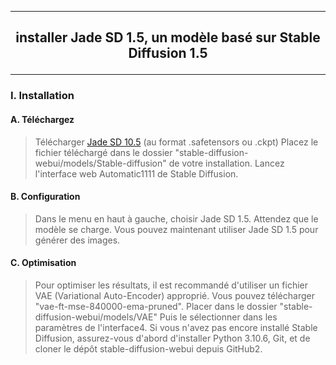 ------------------------------------------------------------------------------------------------------------------------------------------------------------------------------------------------
## <p align='center'> installer Jade SD 1.5, un modèle basé sur Stable Diffusion 1.5 </p> 
------------------------------------------------------------------------------------------------------------------------------------------------------------------------------------------------
### I. Installation
#### A. Téléchargez 
> Télécharger [Jade SD 10.5](https://civitai.com/models/71813?modelVersionId=76551#) (au format .safetensors ou .ckpt)
> Placez le fichier téléchargé dans le dossier "stable-diffusion-webui/models/Stable-diffusion" de votre installation.
> Lancez l'interface web Automatic1111 de Stable Diffusion.

#### B. Configuration
> Dans le menu en haut à gauche, choisir Jade SD 1.5.
> Attendez que le modèle se charge.
> Vous pouvez maintenant utiliser Jade SD 1.5 pour générer des images.

#### C. Optimisation
> Pour optimiser les résultats, il est recommandé d'utiliser un fichier VAE (Variational Auto-Encoder) approprié.
> Vous pouvez télécharger "vae-ft-mse-840000-ema-pruned".
> Placer dans le dossier "stable-diffusion-webui/models/VAE"
> Puis le sélectionner dans les paramètres de l'interface4.
Si vous n'avez pas encore installé Stable Diffusion, assurez-vous d'abord d'installer Python 3.10.6, Git, et de cloner le dépôt stable-diffusion-webui depuis GitHub2.
